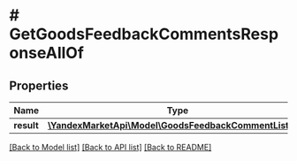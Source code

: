 # # GetGoodsFeedbackCommentsResponseAllOf

## Properties

Name | Type | Description | Notes
------------ | ------------- | ------------- | -------------
**result** | [**\YandexMarketApi\Model\GoodsFeedbackCommentListDTO**](GoodsFeedbackCommentListDTO.md) |  | [optional]

[[Back to Model list]](../../README.md#models) [[Back to API list]](../../README.md#endpoints) [[Back to README]](../../README.md)
